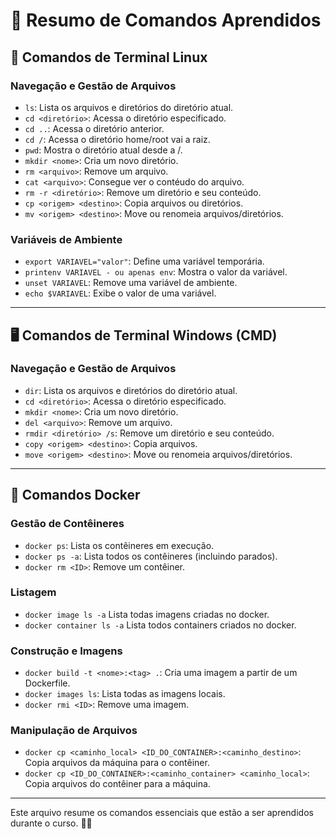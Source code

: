 # 📜 Resumo de Comandos Aprendidos

## 🐧 Comandos de Terminal Linux
### Navegação e Gestão de Arquivos
- `ls`: Lista os arquivos e diretórios do diretório atual.  
- `cd <diretório>`: Acessa o diretório especificado.
- `cd ..`: Acessa o diretório anterior.
- `cd /`: Acessa o diretório home/root vai a raiz.  
- `pwd`: Mostra o diretório atual desde a /.  
- `mkdir <nome>`: Cria um novo diretório.  
- `rm <arquivo>`: Remove um arquivo.
- `cat <arquivo>`: Consegue ver o contéudo do arquivo.  
- `rm -r <diretório>`: Remove um diretório e seu conteúdo.  
- `cp <origem> <destino>`: Copia arquivos ou diretórios.  
- `mv <origem> <destino>`: Move ou renomeia arquivos/diretórios.

### Variáveis de Ambiente
- `export VARIAVEL="valor"`: Define uma variável temporária.
- `printenv VARIAVEL - ou apenas env`: Mostra o valor da variável.  
- `unset VARIAVEL`: Remove uma variável de ambiente.  
- `echo $VARIAVEL`: Exibe o valor de uma variável.

---

## 🖥 Comandos de Terminal Windows (CMD)
### Navegação e Gestão de Arquivos
- `dir`: Lista os arquivos e diretórios do diretório atual.  
- `cd <diretório>`: Acessa o diretório especificado.  
- `mkdir <nome>`: Cria um novo diretório.  
- `del <arquivo>`: Remove um arquivo.  
- `rmdir <diretório> /s`: Remove um diretório e seu conteúdo.  
- `copy <origem> <destino>`: Copia arquivos.  
- `move <origem> <destino>`: Move ou renomeia arquivos/diretórios.

---

## 🐳 Comandos Docker
### Gestão de Contêineres
- `docker ps`: Lista os contêineres em execução.
- `docker ps -a`: Lista todos os contêineres (incluindo parados).    
- `docker rm <ID>`: Remove um contêiner.  

### Listagem
- `docker image ls -a` Lista todas imagens criadas no docker.
- `docker container ls -a` Lista todos containers criados no docker.

### Construção e Imagens
- `docker build -t <nome>:<tag> .`: Cria uma imagem a partir de um Dockerfile.  
- `docker images ls`: Lista todas as imagens locais.  
- `docker rmi <ID>`: Remove uma imagem.  

### Manipulação de Arquivos
- `docker cp <caminho_local> <ID_DO_CONTAINER>:<caminho_destino>`: Copia arquivos da máquina para o contêiner.  
- `docker cp <ID_DO_CONTAINER>:<caminho_container> <caminho_local>`: Copia arquivos do contêiner para a máquina.

---

Este arquivo resume os comandos essenciais que estão a ser aprendidos durante o curso. 📂✨